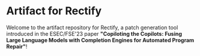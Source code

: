 # Artifact for Rectify

Welcome to the artifact repository for Rectify, a patch generation tool introduced in the ESEC/FSE'23 paper **"Copiloting the Copilots: Fusing Large Language Models with Completion Engines for Automated Program Repair"**!
